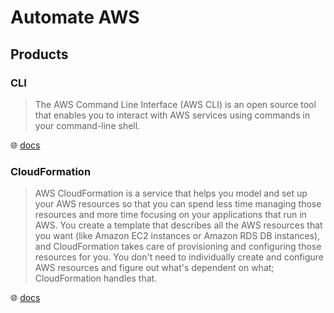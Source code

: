 # Automate AWS

## Products

### CLI

> The AWS Command Line Interface (AWS CLI) is an open source tool that enables you to interact with AWS services using commands in your command-line shell.

🌐 [docs](https://docs.aws.amazon.com/cli/latest/userguide/cli-chap-welcome.html)

### CloudFormation

> AWS CloudFormation is a service that helps you model and set up your AWS resources so that you can spend less time managing those resources and more time focusing on your applications that run in AWS. You create a template that describes all the AWS resources that you want (like Amazon EC2 instances or Amazon RDS DB instances), and CloudFormation takes care of provisioning and configuring those resources for you. You don't need to individually create and configure AWS resources and figure out what's dependent on what; CloudFormation handles that.

🌐 [docs](https://docs.aws.amazon.com/AWSCloudFormation/latest/UserGuide/Welcome.html)

